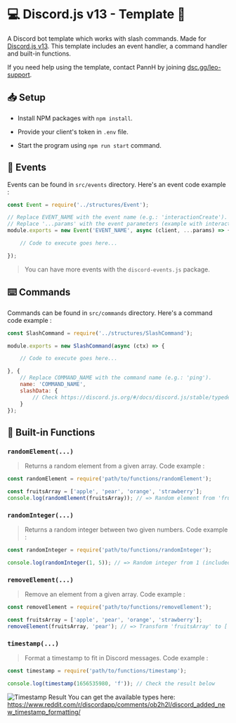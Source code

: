 # 💻 Discord.js v13 - Template 🤖

A Discord bot template which works with slash commands. Made for [Discord.js v13](https://discord.js.org/#/docs/discord.js/v13/general/welcome).
This template includes an event handler, a command handler and built-in functions.

If you need help using the template, contact PannH by joining [dsc.gg/leo-support](https://dsc.gg/leo-support).

## 📥 Setup

- Install NPM packages with `npm install`.

- Provide your client's token in `.env` file.

- Start the program using `npm run start` command.

## 📡 Events

Events can be found in `src/events` directory.
Here's an event code example :
```js
const Event = require('../structures/Event');

// Replace EVENT_NAME with the event name (e.g.: 'interactionCreate').
// Replace '...params' with the event parameters (example with interactionCreate event: 'async (client, interaction) => {...}')
module.exports = new Event('EVENT_NAME', async (client, ...params) => {

    // Code to execute goes here...

});
```
> You can have more events with the `discord-events.js` package.

## ⌨️ Commands

Commands can be found in `src/commands` directory.
Here's a command code example :
```js
const SlashCommand = require('../structures/SlashCommand');

module.exports = new SlashCommand(async (ctx) => {

    // Code to execute goes here...

}, {
    // Replace COMMAND_NAME with the command name (e.g.: 'ping').
    name: 'COMMAND_NAME',
    slashData: {
        // Check https://discord.js.org/#/docs/discord.js/stable/typedef/ApplicationCommandData.
    }
});
```

## 🧮 Built-in Functions

### `randomElement(...)`
> Returns a random element from a given array.
Code example :
```js
const randomElement = require('path/to/functions/randomElement');

const fruitsArray = ['apple', 'pear', 'orange', 'strawberry'];
console.log(randomElement(fruitsArray)); // => Random element from 'fruitsArray'
```

### `randomInteger(...)`
> Returns a random integer between two given numbers.
Code example :
```js
const randomInteger = require('path/to/functions/randomInteger');

console.log(randomInteger(1, 5)); // => Random integer from 1 (included) to 5 (excluded)
```

### `removeElement(...)`
> Remove an element from a given array.
Code example :
```js
const removeElement = require('path/to/functions/removeElement');

const fruitsArray = ['apple', 'pear', 'orange', 'strawberry'];
removeElement(fruitsArray, 'pear'); // => Transform 'fruitsArray' to ['apple', 'orange', 'strawberry']
```

### `timestamp(...)`
> Format a timestamp to fit in Discord messages.
Code example :
```js
const timestamp = require('path/to/functions/timestamp');

console.log(timestamp(1656535980, 'f')); // Check the result below
```
![Timestamp Result](https://media.discordapp.net/attachments/737366213813862521/991809462799175700/unknown.png)
You can get the available types here: https://www.reddit.com/r/discordapp/comments/ob2h2l/discord_added_new_timestamp_formatting/
